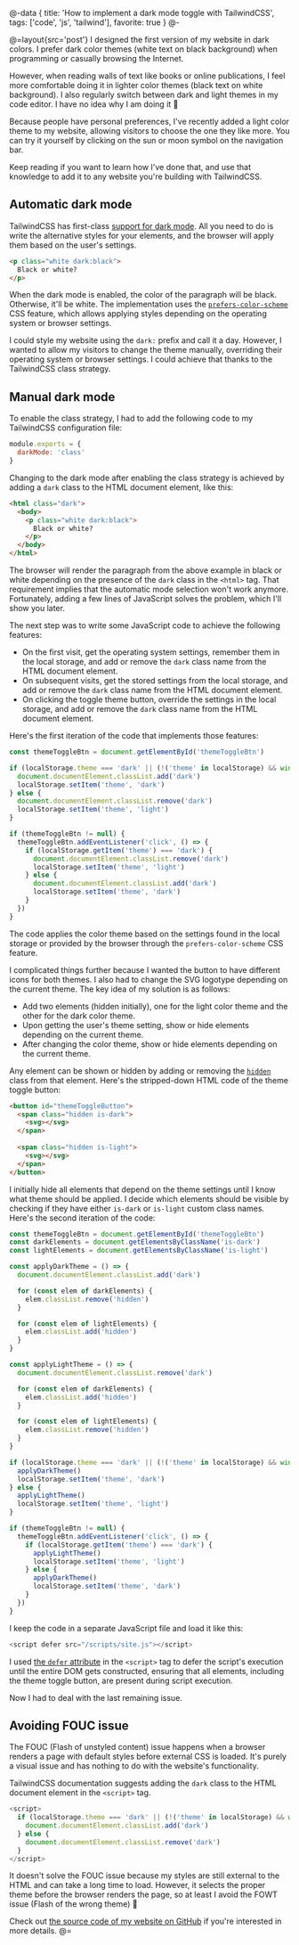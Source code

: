 @-data
{
  title: 'How to implement a dark mode toggle with TailwindCSS',
  tags: ['code', 'js', 'tailwind'],
  favorite: true
}
@-

@=layout{src='post'}
I designed the first version of my website in dark colors. I prefer dark color themes (white text on black background) when programming or casually browsing the Internet.

However, when reading walls of text like books or online publications, I feel more comfortable doing it in lighter color themes (black text on white background). I also regularly switch between dark and light themes in my code editor. I have no idea why I am doing it 🙂

Because people have personal preferences, I've recently added a light color theme to my website, allowing visitors to choose the one they like more. You can try it yourself by clicking on the sun or moon symbol on the navigation bar.

Keep reading if you want to learn how I've done that, and use that knowledge to add it to any website you're building with TailwindCSS.

## Automatic dark mode

TailwindCSS has first-class [support for dark mode](https://tailwindcss.com/docs/dark-mode). All you need to do is write the alternative styles for your elements, and the browser will apply them based on the user's settings.

```html
<p class="white dark:black">
  Black or white?
</p>
```

When the dark mode is enabled, the color of the paragraph will be black. Otherwise, it'll be white. The implementation uses the [`prefers-color-scheme`](https://developer.mozilla.org/en-US/docs/Web/CSS/@media/prefers-color-scheme) CSS feature, which allows applying styles depending on the operating system or browser settings.

I could style my website using the `dark:` prefix and call it a day. However, I wanted to allow my visitors to change the theme manually, overriding their operating system or browser settings. I could achieve that thanks to the TailwindCSS class strategy.

## Manual dark mode

To enable the class strategy, I had to add the following code to my TailwindCSS configuration file:

```js
module.exports = {
  darkMode: 'class'
}
```

Changing to the dark mode after enabling the class strategy is achieved by adding a `dark` class to the HTML document element, like this:

```html
<html class="dark">
  <body>
    <p class="white dark:black">
      Black or white?
    </p>
  </body>
</html>
```


The browser will render the paragraph from the above example in black or white depending on the presence of the `dark` class in the `<html>` tag. That requirement implies that the automatic mode selection won't work anymore. Fortunately, adding a few lines of JavaScript solves the problem, which I'll show you later.


The next step was to write some JavaScript code to achieve the following features:
* On the first visit, get the operating system settings, remember them in the local storage, and add or remove the 
  `dark` class name from the HTML document element.
* On subsequent visits, get the stored settings from the local storage, and add or remove the `dark` class name from 
  the HTML document element.
* On clicking the toggle theme button, override the settings in the local storage, and add or remove the `dark` class 
  name from the HTML document element.

Here's the first iteration of the code that implements those features:

```js
const themeToggleBtn = document.getElementById('themeToggleBtn')

if (localStorage.theme === 'dark' || (!('theme' in localStorage) && window.matchMedia('(prefers-color-scheme: dark)').matches)) {
  document.documentElement.classList.add('dark')
  localStorage.setItem('theme', 'dark')
} else {
  document.documentElement.classList.remove('dark')
  localStorage.setItem('theme', 'light')
}

if (themeToggleBtn != null) {
  themeToggleBtn.addEventListener('click', () => {
    if (localStorage.getItem('theme') === 'dark') {
      document.documentElement.classList.remove('dark')
      localStorage.setItem('theme', 'light')
    } else {
      document.documentElement.classList.add('dark')
      localStorage.setItem('theme', 'dark')
    }
  })
}
```

The code applies the color theme based on the settings found in the local storage or provided by the browser through the `prefers-color-scheme` CSS feature.

I complicated things further because I wanted the button to have different icons for both themes. I also had to change the SVG logotype depending on the current theme. The key idea of my solution is as follows:
* Add two elements (hidden initially), one for the light color theme and the other for the dark color theme.
* Upon getting the user's theme setting, show or hide elements depending on the current theme.
* After changing the color theme, show or hide elements depending on the current theme.

Any element can be shown or hidden by adding or removing the [`hidden`](https://tailwindcss.com/docs/display#hidden) class from that element. Here's the stripped-down HTML code of the theme toggle button:

```html
<button id="themeToggleButton">
  <span class="hidden is-dark">
    <svg></svg>
  </span>
  
  <span class="hidden is-light">
    <svg></svg>
  </span>
</button>
```

I initially hide all elements that depend on the theme settings until I know what theme should be applied. I decide which elements should be visible by checking if they have either `is-dark` or `is-light` custom class names. Here's the second iteration of the code:

```js
const themeToggleBtn = document.getElementById('themeToggleBtn')
const darkElements = document.getElementsByClassName('is-dark')
const lightElements = document.getElementsByClassName('is-light')

const applyDarkTheme = () => {
  document.documentElement.classList.add('dark')

  for (const elem of darkElements) {
    elem.classList.remove('hidden')
  }

  for (const elem of lightElements) {
    elem.classList.add('hidden')
  }
}

const applyLightTheme = () => {
  document.documentElement.classList.remove('dark')

  for (const elem of darkElements) {
    elem.classList.add('hidden')
  }

  for (const elem of lightElements) {
    elem.classList.remove('hidden')
  }
}

if (localStorage.theme === 'dark' || (!('theme' in localStorage) && window.matchMedia('(prefers-color-scheme: dark)').matches)) {
  applyDarkTheme()
  localStorage.setItem('theme', 'dark')
} else {
  applyLightTheme()
  localStorage.setItem('theme', 'light')
}

if (themeToggleBtn != null) {
  themeToggleBtn.addEventListener('click', () => {
    if (localStorage.getItem('theme') === 'dark') {
      applyLightTheme()
      localStorage.setItem('theme', 'light')
    } else {
      applyDarkTheme()
      localStorage.setItem('theme', 'dark')
    }
  })
}
```

I keep the code in a separate JavaScript file and load it like this:

```js
<script defer src="/scripts/site.js"></script>
```

I used [the `defer` attribute](https://developer.mozilla.org/en-US/docs/Web/HTML/Element/script#attr-defer) in the 
`<script>` tag to defer the script's execution until the entire DOM gets constructed, ensuring that all elements, including the theme toggle button, are present during script execution.

Now I had to deal with the last remaining issue.

## Avoiding FOUC issue

The FOUC (Flash of unstyled content) issue happens when a browser renders a page with default styles before external CSS is loaded. It's purely a visual issue and has nothing to do with the website's functionality.

TailwindCSS documentation suggests adding the `dark` class to the HTML document element in the `<script>` tag.

```js
<script>
  if (localStorage.theme === 'dark' || (!('theme' in localStorage) && window.matchMedia('(prefers-color-scheme: dark)').matches)) {
    document.documentElement.classList.add('dark')
  } else {
    document.documentElement.classList.remove('dark')
  }
</script>
```

It doesn't solve the FOUC issue because my styles are still external to the HTML and can take a long time to load. However, it selects the proper theme before the browser renders the page, so at least I avoid the FOWT issue (Flash of the wrong theme) 🙂

Check out [the source code of my website on GitHub](https://github.com/untydev/untypical) if you're interested in more details.
@=
